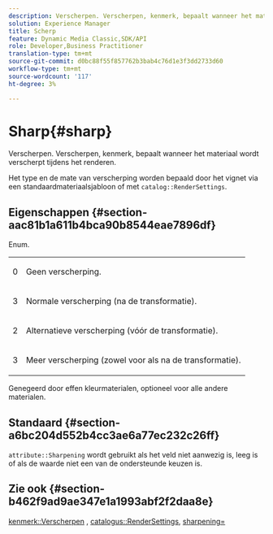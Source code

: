 ```yaml
---
description: Verscherpen. Verscherpen, kenmerk, bepaalt wanneer het materiaal wordt verscherpt tijdens het renderen.
solution: Experience Manager
title: Scherp
feature: Dynamic Media Classic,SDK/API
role: Developer,Business Practitioner
translation-type: tm+mt
source-git-commit: d0bc88f55f857762b3bab4c76d1e3f3dd2733d60
workflow-type: tm+mt
source-wordcount: '117'
ht-degree: 3%

---
```



# Sharp{#sharp}

Verscherpen. Verscherpen, kenmerk, bepaalt wanneer het materiaal wordt verscherpt tijdens het renderen.

Het type en de mate van verscherping worden bepaald door het vignet via een standaardmateriaalsjabloon of met `catalog::RenderSettings`.

## Eigenschappen {#section-aac81b1a611b4bca90b8544eae7896df}

Enum.

<table id="simpletable_D52B41A39E4E4E54A06821B9D689DB30"> 
 <tr class="strow"> 
  <td class="stentry"> <p>0 </p></td> 
  <td class="stentry"> <p>Geen verscherping. </p></td> 
 </tr> 
 <tr class="strow"> 
  <td class="stentry"> <p>3 </p></td> 
  <td class="stentry"> <p>Normale verscherping (na de transformatie). </p></td> 
 </tr> 
 <tr class="strow"> 
  <td class="stentry"> <p>2 </p></td> 
  <td class="stentry"> <p>Alternatieve verscherping (vóór de transformatie). </p></td> 
 </tr> 
 <tr class="strow"> 
  <td class="stentry"> <p>3 </p></td> 
  <td class="stentry"> <p>Meer verscherping (zowel voor als na de transformatie). </p></td> 
 </tr> 
</table>

Genegeerd door effen kleurmaterialen, optioneel voor alle andere materialen.

## Standaard {#section-a6bc204d552b4cc3ae6a77ec232c26ff}

`attribute::Sharpening` wordt gebruikt als het veld niet aanwezig is, leeg is of als de waarde niet een van de ondersteunde keuzen is.

## Zie ook {#section-b462f9ad9ae347e1a1993abf2f2daa8e}

[kenmerk::Verscherpen](../../../../../ir-api/material-cat/image-rendering-api-ref/c-ir-material-catalog/c-ir-attributes-reference/r-ir-cat-sharp.md#reference-c706450cf95347f98f86c696f9167297) ,  [catalogus::RenderSettings](../../../../../ir-api/material-cat/image-rendering-api-ref/c-ir-material-catalog/c-ir-attributes-reference/r-ir-rendersettings.md#reference-f3ae5e18095d40b2a8edef957dd82fbd),  [sharpening=](../../../../../ir-api/http-protocol/image-rendering-api-ref/c-ir-http-protocol-ref/c-ir-http-protocol-command-reference/r-ir-http-sharp.md#reference-acdd87f6b5de4e3a85e5d3c03022a35a)
